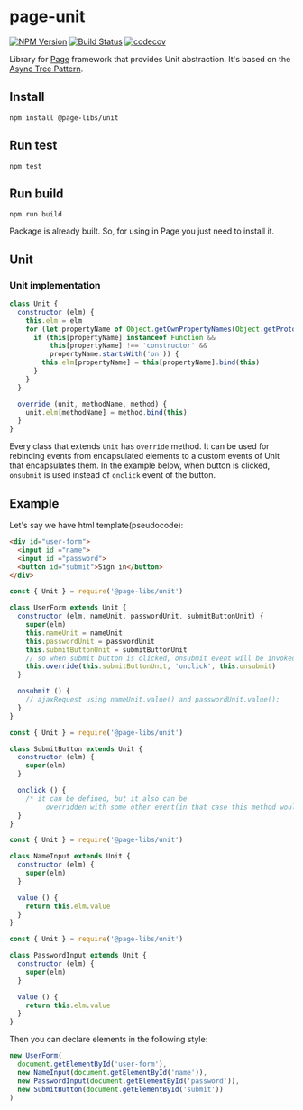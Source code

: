 # page-unit

[![NPM Version](https://img.shields.io/npm/v/@page-libs/unit.svg)](https://npmjs.org/package/@page-libs/unit)
[![Build Status](https://travis-ci.org/Guseyn/page-unit.svg?branch=master)](https://travis-ci.org/Guseyn/page-unit)
[![codecov](https://codecov.io/gh/Guseyn/page-unit/branch/master/graph/badge.svg)](https://codecov.io/gh/Guseyn/page-unit)

Library for [Page](https://github.com/Guseyn/page) framework that provides Unit abstraction. It's based on the [Async Tree Pattern](https://github.com/Guseyn/async-tree-patern/blob/master/Async_Tree_Patern.pdf).

## Install

`npm install @page-libs/unit`

## Run test

`npm test`

## Run build

`npm run build`

Package is already built. So, for using in Page you just need to install it.

## Unit

### Unit implementation

```js
class Unit {
  constructor (elm) {
    this.elm = elm
    for (let propertyName of Object.getOwnPropertyNames(Object.getPrototypeOf(this))) {
      if (this[propertyName] instanceof Function &&
          this[propertyName] !== 'constructor' &&
          propertyName.startsWith('on')) {
        this.elm[propertyName] = this[propertyName].bind(this)
      }
    }
  }

  override (unit, methodName, method) {
    unit.elm[methodName] = method.bind(this)
  }
}

```

Every class that extends `Unit` has `override` method. It can be used for rebinding events from encapsulated elements to a custom events of Unit that encapsulates them. In the example below, when button is clicked, `onsubmit` is used instead of `onclick` event of the button.

## Example

Let's say we have html template(pseudocode):

```html
<div id="user-form">
  <input id ="name">
  <input id ="password">
  <button id="submit">Sign in</button>
</div>
```

```js
const { Unit } = require('@page-libs/unit')

class UserForm extends Unit {
  constructor (elm, nameUnit, passwordUnit, submitButtonUnit) {
    super(elm)
    this.nameUnit = nameUnit
    this.passwordUnit = passwordUnit
    this.submitButtonUnit = submitButtonUnit
    // so when submit button is clicked, onsubmit event will be invoked
    this.override(this.submitButtonUnit, 'onclick', this.onsubmit)
  }

  onsubmit () {
    // ajaxRequest using nameUnit.value() and passwordUnit.value();
  }
}

```

```js
const { Unit } = require('@page-libs/unit')

class SubmitButton extends Unit {
  constructor (elm) {
    super(elm)
  }

  onclick () {
    /* it can be defined, but it also can be
         overridden with some other event(in that case this method would be ignored) */
  }
}

```

```js
const { Unit } = require('@page-libs/unit')

class NameInput extends Unit {
  constructor (elm) {
    super(elm)
  }

  value () {
    return this.elm.value
  }
}

```

```js
const { Unit } = require('@page-libs/unit')

class PasswordInput extends Unit {
  constructor (elm) {
    super(elm)
  }

  value () {
    return this.elm.value
  }
}

```

Then you can declare elements in the following style:

```js
new UserForm(
  document.getElementById('user-form'), 
  new NameInput(document.getElementById('name')),
  new PasswordInput(document.getElementById('password')),
  new SubmitButton(document.getElementById('submit'))
)

```
